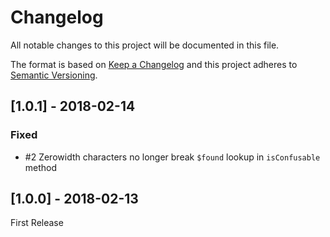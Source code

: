 # Changelog
All notable changes to this project will be documented in this file.

The format is based on [Keep a Changelog](http://keepachangelog.com/en/1.0.0/)
and this project adheres to [Semantic Versioning](http://semver.org/spec/v2.0.0.html).

## [1.0.1] - 2018-02-14

### Fixed
- #2 Zerowidth characters no longer break `$found` lookup in `isConfusable` method

## [1.0.0] - 2018-02-13
First Release
